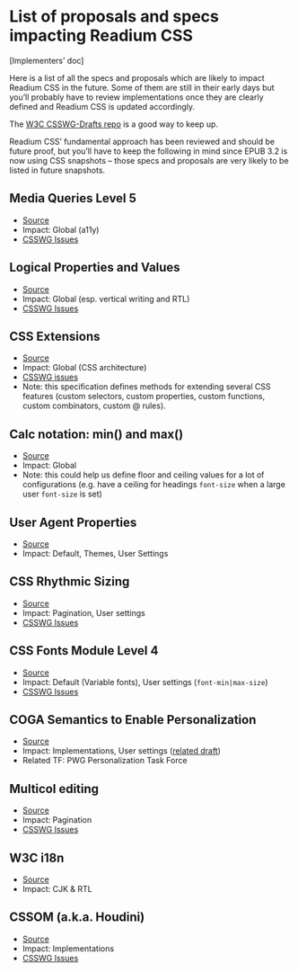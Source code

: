 # List of proposals and specs impacting Readium CSS

[Implementers’ doc]

Here is a list of all the specs and proposals which are likely to impact Readium CSS in the future. Some of them are still in their early days but you’ll probably have to review implementations once they are clearly defined and Readium CSS is updated accordingly.

The [W3C CSSWG-Drafts repo](https://github.com/w3c/csswg-drafts/issues) is a good way to keep up. 

Readium CSS’ fundamental approach has been reviewed and should be future proof, but you’ll have to keep the following in mind since EPUB 3.2 is now using CSS snapshots – those specs and proposals are very likely to be listed in future snapshots. 

## Media Queries Level 5

- [Source](https://drafts.csswg.org/mediaqueries-5/)
- Impact: Global (a11y)
- [CSSWG Issues](https://github.com/w3c/csswg-drafts/issues?utf8=✓&q=is%3Aissue%20is%3Aopen%20%5Bmediaqueries%5D%20)

## Logical Properties and Values

- [Source](https://drafts.csswg.org/css-logical/)
- Impact: Global (esp. vertical writing and RTL)
- [CSSWG Issues](https://github.com/w3c/csswg-drafts/issues?utf8=✓&q=%5Bcss-logical-1%5D)

## CSS Extensions

- [Source](https://drafts.csswg.org/css-extensions/)
- Impact: Global (CSS architecture)
- [CSSWG issues](https://github.com/w3c/csswg-drafts/issues?utf8=✓&q=%5Bcss-extensions%5D)
- Note: this specification defines methods for extending several CSS features (custom selectors, custom properties, custom functions, custom combinators, custom @ rules). 

## Calc notation: min() and max()

- [Source](https://drafts.csswg.org/css-values/#calc-notation)
- Impact: Global
- Note: this could help us define floor and ceiling values for a lot of configurations (e.g. have a ceiling for headings `font-size` when a large user `font-size` is set)

## User Agent Properties

- [Source](https://github.com/w3c/csswg-drafts/issues/1693)
- Impact: Default, Themes, User Settings

## CSS Rhythmic Sizing

- [Source](https://www.w3.org/TR/css-rhythm-1/)
- Impact: Pagination, User settings
- [CSSWG Issues](https://github.com/w3c/csswg-drafts/issues?utf8=✓&q=is%3Aissue%20is%3Aopen%20%5Bcss-rhythm%5D)

## CSS Fonts Module Level 4

- [Source](https://www.w3.org/TR/css-fonts-4/)
- Impact: Default (Variable fonts), User settings (`font-min|max-size`)
- [CSSWG Issues](https://github.com/w3c/csswg-drafts/issues?utf8=✓&q=is%3Aissue%20is%3Aopen%20%5Bcss-fonts%5D%20)

## COGA Semantics to Enable Personalization

- [Source](https://w3c.github.io/personalization-semantics/)
- Impact: Implementations, User settings ([related draft](https://w3c.github.io/personalization-semantics/user-settings))
- Related TF: PWG Personalization Task Force

## Multicol editing

- [Source](https://github.com/rachelandrew/multicol-wip)
- Impact: Pagination
- [CSSWG Issues](https://github.com/w3c/csswg-drafts/issues?utf8=✓&q=is%3Aissue%20is%3Aopen%20%5Bcss-multicol%5D)

## W3C i18n

- [Source](https://www.w3.org/standards/webdesign/i18n)
- Impact: CJK & RTL

## CSSOM (a.k.a. Houdini)

- [Source](https://drafts.csswg.org/cssom/)
- Impact: Implementations
- [CSSWG Issues](https://github.com/w3c/csswg-drafts/issues?utf8=✓&q=is%3Aissue%20is%3Aopen%20%5Bcssom%5D)